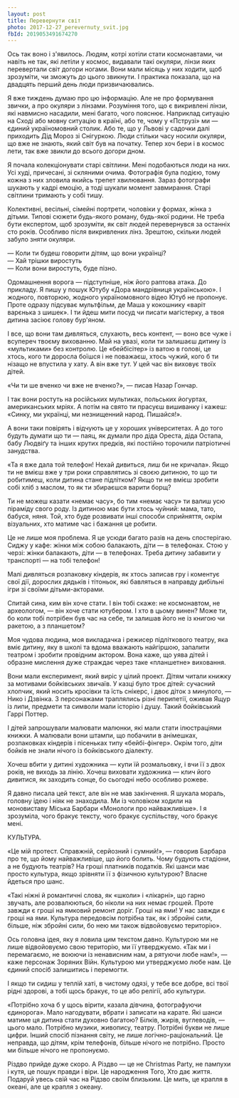 ```yaml
---
layout: post
title: Перевернути світ
photo: 2017-12-27_perevernuty_svit.jpg
fbId: 2019053491674270
---
```


Ось так воно і з'явилось. Людям, котрі хотіли стати космонавтами, чи навіть не так, які летіли у космос, видавали такі окуляри, лінзи яких перевертали світ догори ногами. Вони мали місяць у них ходити, щоб зрозуміти, чи зможуть до цього звикнути. І практика показала, що на двадцять перший день люди призвичаювались.

<!--more-->

Я вже тиждень думаю про цю інформацію. Але не про формування звички, а про окуляри з лінзами. Розуміння того, що є викривлені лінзи, які навмисно насадили, мені багато, чого пояснює. Наприклад ситуацію на Сході або мовну ситуацію в країні, або те, чому у «Пструзі» ми — єдиний україномовний столик. Або те, що у Львові у садочки далі приходить Дід Мороз зі Снігуркою. Люди стільки часу носили окуляри, що вже не знають, який світ був на початку. Тепер хоч бери і в космос лети, так вже звикли до всього догори дном.

Я почала колекціонувати старі світлини. Мені подобаються люди на них. Усі худі, причесані, зі скляними очима. Фотографія була подією, тому кожна з них зловила якийсь трепет хвилювання. Зараз фотографи шукають у кадрі емоцію, а тоді шукали момент завмирання. Старі світлини тримають у собі тишу.

Колективні, весільні, сімейні портрети, чоловіки у формах, жінка з дітьми. Типові сюжети будь-якого роману, будь-якої родини. Не треба бути експертом, щоб зрозуміти, як світ людей перевернувся за останніх сто років. Особливо після викривлених лінз. Зрештою, скільки людей забуло зняти окуляри.

— Коли ти будеш говорити дітям, що вони українці?<br />
— Хай трішки виростуть<br />
— Коли вони виростуть, буде пізно.

Одомашнення ворога — підступніше, ніж його раптова атака. До прикладу. Я пишу у пошук Ютубу «Дора мандрівниця українською». І жодного, повторюю, жодного україномовного відео Ютуб не пропонує. Проте одразу підсуває  мультфільм, де Маша у кокошнику «варіт варєнька з шишек». І ти йдеш мити посуд чи писати магістерку, а твоя дитина засіює голову бур'яном.

І все, що вони там дивляться, слухають, весь контент, — воно все чуже і всупереч твоєму вихованню. Май на увазі, коли ти залишаєш дитину із «мультиками» без контролю. Це «бейбісітер» із ватою в голові, це хтось, кого ти доросла боїшся і не поважаєш, хтось чужий, кого б ти нізащо не впустила у хату. А він вже тут. У цей час він виховує твоїх дітей.

«Чи ти ше вченко чи вже не вченко?», — писав Назар Гончар.

І так вони ростуть на російських мультиках, польських йогуртах, американських мріях. А потім на свято ти прасуєш вишиванку і кажеш: «Синку, ми українці, ми незнищенний народ. Пишайся!».

А вони таки повірять і відчують це у хороших університетах. А до того будуть думати що ти — паяц, як думали про діда Ореста, діда Остапа, бабу Людвіґу та інших крутих предків, які постійно торочили патріотичні занудства.

«Та я вже дала той телефон! Нехай дивиться, лиш би не кричала». Якщо ти не вмієш вже у три роки справлятись зі своєю дитиною, то що ти робитимеш, коли дитина стане підлітком? Якщо ти не вмієш зробити собі хліб з маслом, то як ти збираєшся варити борщ?

Ти не можеш казати «немає часу», бо тим «немає часу» ти валиш усю піраміду свого роду. Із дитиною має бути хтось чуйний: мама, тато, бабуся, няня. Той, хто буде розвивати інші способи сприйняття, окрім візуальних, хто матиме час і бажання це робити.

Це не лише моя проблема. Я це усюди багато разів на день спостерігаю. Сиджу у кафе: жінки між собою балакають, діти — в телефонах. Стою у черзі: жінки балакають, діти — в телефонах. Треба дитину забавити у транспорті — на тобі телефон!

Малі дивляться розпаковку кіндерів, як хтось записав гру і коментує свої дії, дорослих дядьків і тітоньок, які бавляться в направду дибільні ігри зі своїми дітьми-акторами.

Спитай сина, ким він хоче стати. І він тобі скаже: не космонавтом, не археологом, — він хоче стати ютубером. І хто в цьому винен? Може ти, бо коли тобі потрібен був час на себе, ти залишав його не із книгою чи ракетою, а з планшетом?

Моя чудова людина, моя викладачка і режисер підліткового театру, яка вміє дитину, яку в школі та вдома вважають найгіршою, запалити театром і зробити провідним актором. Вона каже, що уява дітей і образне мислення дуже страждає через таке «планшетне» виховання.

Вони мали експеримент, який виріс у цілий проект. Дітям читали книжку за мотивами бойківських звичаїв. У казці було троє дітей: сучасний хлопчик, який носить кросівки та їсть снікерс, і двоє діток з минулого, — Нико і Дзвінка. З персонажами траплялись різні перипетії, оживав Ящур із липи, предмети та символи мали історію і душу. Такий бойківський Гаррі Поттер.

І дітей запрошували малювати малюнки, які мали стати ілюстраціями книжки. А малювали вони штампи, що побачили в анімешках, розпаковках кіндерів і пісеньках типу «бейбі-фінгер». Окрім того, діти бойків не знали нічого із бойківського діалекту.

Хочеш вбити у дитині художника — купи їй розмальовку, і вчи її з двох років, не виходь за лінію. Хочеш виховати художника — клич його дивитися, як заходить сонце, бо сьогодні небо особливо рожеве.

Я давно писала цей текст, але він не мав закінчення. Я шукала мораль, головну ідею і ніяк не знаходила. Ми із чоловіком ходили на моновиставу  Міська Барбари «Монологи про найважливіше». І я зрозуміла, чого бракує тексту, чого бракує суспільству, чого бракує мені.

КУЛЬТУРА.

«Це мій протест. Справжній, серйозний і сумний!», — говорив Барбара про те, що йому найважливіше, що його болить. Чому будують стадіони, а не будують театрів? На гроші платників податків. Які шанси має просто культура, якщо зрівняти її з фізичною культурою? Власне йдеться про шанс.

«Такі ніжні й романтичні слова, як «школи» і «лікарні», що гарно звучать, але розвалюються, бо ніколи на них немає грошей. Проте завжди є гроші на ямковий ремонт доріг. Гроші на ями! У нас завжди є гроші на ями. Культура передовсім потрібна так, як і збройні сили, більше, ніж збройні сили, бо нею ми також відвойовуємо територію».

Ось головна ідея, яку я ловила цим текстом давно. Культурою ми не лише відвойовуємо свою територію, ми її утверджуємо. «Так ми і перемагаємо, не воюючи із ненависним нам, а рятуючи любе нам!», — каже персонаж Зоряних Війн. Культурою ми утверджуємо любе нам. Це єдиний спосіб залишитись і перемогти. 

І якщо ти сидиш у теплій хаті, в чистому одязі, у тебе все добре, всі твої рідні здорові, а тобі щось бракує, то це або релігії, або культури. 

«Потрібно хоча б у щось вірити, казала дівчина, фотографуючи єдинорога». Мало нагодувати, вбрати і записати на карате. Які шанси матиме ця дитина стати духовно багатою? Білків, жирів, вуглеводів, — цього мало. Потрібно музики, живопису, театру. Потрібні букви не лише цифри. Інший спосіб пізнання світу, не лише логічно-раціональний. Це неправда, що дітям, крім телефонів, більше нічого не потрібно. Просто ми більше нічого не пропонуємо.

Різдво прийде дуже скоро. А Різдво — це не Christmas Party, не пампухи і кутя, це пошук правди і віри. Це народження Того, Хто дає життя. Подаруй увесь свій час на Рідзво своїм близьким. Це мить, це крапля в океані, але це крапля з океану.